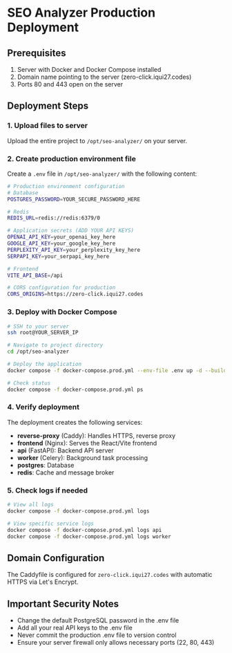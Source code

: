# SEO Analyzer Production Deployment

## Prerequisites

1. Server with Docker and Docker Compose installed
2. Domain name pointing to the server (zero-click.iqui27.codes)
3. Ports 80 and 443 open on the server

## Deployment Steps

### 1. Upload files to server

Upload the entire project to `/opt/seo-analyzer/` on your server.

### 2. Create production environment file

Create a `.env` file in `/opt/seo-analyzer/` with the following content:

```bash
# Production environment configuration
# Database
POSTGRES_PASSWORD=YOUR_SECURE_PASSWORD_HERE

# Redis
REDIS_URL=redis://redis:6379/0

# Application secrets (ADD YOUR API KEYS)
OPENAI_API_KEY=your_openai_key_here
GOOGLE_API_KEY=your_google_key_here
PERPLEXITY_API_KEY=your_perplexity_key_here
SERPAPI_KEY=your_serpapi_key_here

# Frontend
VITE_API_BASE=/api

# CORS configuration for production
CORS_ORIGINS=https://zero-click.iqui27.codes
```

### 3. Deploy with Docker Compose

```bash
# SSH to your server
ssh root@YOUR_SERVER_IP

# Navigate to project directory
cd /opt/seo-analyzer

# Deploy the application
docker compose -f docker-compose.prod.yml --env-file .env up -d --build

# Check status
docker compose -f docker-compose.prod.yml ps
```

### 4. Verify deployment

The deployment creates the following services:
- **reverse-proxy** (Caddy): Handles HTTPS, reverse proxy
- **frontend** (Nginx): Serves the React/Vite frontend  
- **api** (FastAPI): Backend API server
- **worker** (Celery): Background task processing
- **postgres**: Database
- **redis**: Cache and message broker

### 5. Check logs if needed

```bash
# View all logs
docker compose -f docker-compose.prod.yml logs

# View specific service logs
docker compose -f docker-compose.prod.yml logs api
docker compose -f docker-compose.prod.yml logs worker
```

## Domain Configuration

The Caddyfile is configured for `zero-click.iqui27.codes` with automatic HTTPS via Let's Encrypt.

## Important Security Notes

- Change the default PostgreSQL password in the .env file
- Add all your real API keys to the .env file
- Never commit the production .env file to version control
- Ensure your server firewall only allows necessary ports (22, 80, 443)
